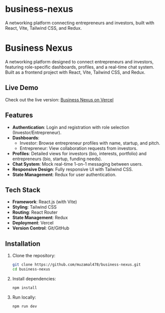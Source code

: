 # business-nexus
A networking platform connecting entrepreneurs and investors, built with React, Vite, Tailwind CSS, and Redux.
# Business Nexus
A networking platform designed to connect entrepreneurs and investors, featuring role-specific dashboards, profiles, and a real-time chat system. Built as a frontend project with React, Vite, Tailwind CSS, and Redux.
## Live Demo
Check out the live version: [Business Nexus on Vercel](https://business-nexus-fscez4dat-muzamal-asghars-projects.vercel.app)
## Features
- **Authentication**: Login and registration with role selection (Investor/Entrepreneur).
- **Dashboards**:
  - Investor: Browse entrepreneur profiles with name, startup, and pitch.
  - Entrepreneur: View collaboration requests from investors.
- **Profiles**: Detailed views for investors (bio, interests, portfolio) and entrepreneurs (bio, startup, funding needs).
- **Chat System**: Mock real-time 1-on-1 messaging between users.
- **Responsive Design**: Fully responsive UI with Tailwind CSS.
- **State Management**: Redux for user authentication.
## Tech Stack
- **Framework**: React.js (with Vite)
- **Styling**: Tailwind CSS
- **Routing**: React Router
- **State Management**: Redux
- **Deployment**: Vercel
- **Version Control**: Git/GitHub
## Installation
1. Clone the repository:
   ```bash
   git clone https://github.com/muzamal478/business-nexus.git
   cd business-nexus
2. Install dependencies:
   ```bash
   npm install
3. Run locally:
   ```bash
   npm run dev
